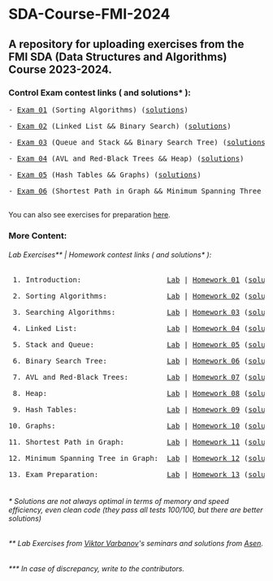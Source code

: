 # SDA-Course-FMI-2024
## A repository for uploading exercises from the FMI SDA (Data Structures and Algorithms) Course 2023-2024.

### Control Exam contest links ( and solutions* ):
<pre>
- <a href="https://www.hackerrank.com/contests/test-1697304732/challenges">Exam 01</a> (Sorting Algorithms) (<a href="https://github.com/asen-krasimirov/SDA-Course-FMI-2024/tree/master/exams/controls/control01">solutions</a>) <br/>
- <a href="https://www.hackerrank.com/contests/2-2023-2024/challenges">Exam 02</a> (Linked List && Binary Search) (<a href="https://github.com/asen-krasimirov/SDA-Course-FMI-2024/tree/master/exams/controls/control02">solutions</a>) <br/>
- <a href="https://www.hackerrank.com/contests/kontrolno-3">Exam 03</a> (Queue and Stack && Binary Search Tree) (<a href="https://github.com/asen-krasimirov/SDA-Course-FMI-2024/tree/master/exams/controls/control03">solutions</a>) <br/>
- <a href="https://www.hackerrank.com/contests/sda-20232024-test-4/challenges">Exam 04</a> (AVL and Red-Black Trees && Heap) (<a href="https://github.com/asen-krasimirov/SDA-Course-FMI-2024/tree/master/exams/controls/control04">solutions</a>) <br/>
- <a href="https://www.hackerrank.com/contests/5-2023-2024/challenges">Exam 05</a> (Hash Tables && Graphs) (<a href="https://github.com/asen-krasimirov/SDA-Course-FMI-2024/tree/master/exams/controls/control05">solutions</a>) <br/>
- <a href="https://www.hackerrank.com/contests/6-20232024/challenges">Exam 06</a> (Shortest Path in Graph && Minimum Spanning Three in Graph) (<a href="https://github.com/asen-krasimirov/SDA-Course-FMI-2024/tree/master/exams/controls/control06">solutions</a>) <br/>
</pre>

You can also see exercises for preparation <a href="https://github.com/asen-krasimirov/SDA-Course-FMI-2024/tree/master/exams/controlsPrep">here</a>.

### More Content:
######  Lab Exercises** | Homework contest links ( and solutions* ):
<pre>
 1. Introduction:                    <a href="https://github.com/asen-krasimirov/SDA-Course-FMI-2024/tree/master/exercises/01">Lab</a> | <a href="https://www.hackerrank.com/contests/sda-hw-1-2023/challenges">Homework 01</a> (<a href="https://github.com/asen-krasimirov/SDA-Course-FMI-2024/tree/master/homeworks/homework01">solutions</a>) <br/> 
 2. Sorting Algorithms:              <a href="https://github.com/asen-krasimirov/SDA-Course-FMI-2024/tree/master/exercises/02">Lab</a> | <a href="https://www.hackerrank.com/contests/sda-hw-2-2023/challenges">Homework 02</a> (<a href="https://github.com/asen-krasimirov/SDA-Course-FMI-2024/tree/master/homeworks/homework02">solutions</a>) <br/>
 3. Searching Algorithms:            <a href="https://github.com/asen-krasimirov/SDA-Course-FMI-2024/tree/master/exercises/03">Lab</a> | <a href="https://www.hackerrank.com/contests/sda-hw-3-2023/challenges">Homework 03</a> (<a href="https://github.com/asen-krasimirov/SDA-Course-FMI-2024/tree/master/homeworks/homework03">solutions</a>) <br/>
 4. Linked List:                     <a href="https://github.com/asen-krasimirov/SDA-Course-FMI-2024/tree/master/exercises/04">Lab</a> | <a href="https://www.hackerrank.com/contests/sda-hw-4-2023/challenges">Homework 04</a> (<a href="https://github.com/asen-krasimirov/SDA-Course-FMI-2024/tree/master/homeworks/homework04">solutions</a>) <br/>
 5. Stack and Queue:                 <a href="https://github.com/asen-krasimirov/SDA-Course-FMI-2024/tree/master/exercises/05">Lab</a> | <a href="https://www.hackerrank.com/contests/sda-hw-5-2023/challenges">Homework 05</a> (<a href="https://github.com/asen-krasimirov/SDA-Course-FMI-2024/tree/master/homeworks/homework05">solutions</a>) <br/>
 6. Binary Search Tree:              <a href="https://github.com/asen-krasimirov/SDA-Course-FMI-2024/tree/master/exercises/06">Lab</a> | <a href="https://www.hackerrank.com/contests/sda-hw-6-2023/challenges">Homework 06</a> (<a href="https://github.com/asen-krasimirov/SDA-Course-FMI-2024/tree/master/homeworks/homework06">solutions</a>) <br/>
 7. AVL and Red-Black Trees:         <a href="https://github.com/asen-krasimirov/SDA-Course-FMI-2024/tree/master/exercises/07">Lab</a> | <a href="https://www.hackerrank.com/contests/sda-hw-7-2023/challenges">Homework 07</a> (<a href="https://github.com/asen-krasimirov/SDA-Course-FMI-2024/tree/master/homeworks/homework07">solutions</a>) <br/>
 8. Heap:                            <a href="https://github.com/asen-krasimirov/SDA-Course-FMI-2024/tree/master/exercises/08">Lab</a> | <a href="https://www.hackerrank.com/contests/sda-hw-8-2023/challenges">Homework 08</a> (<a href="https://github.com/asen-krasimirov/SDA-Course-FMI-2024/tree/master/homeworks/homework08">solutions</a>) <br/>
 9. Hash Tables:                     <a href="https://github.com/asen-krasimirov/SDA-Course-FMI-2024/tree/master/exercises/09">Lab</a> | <a href="https://www.hackerrank.com/sda-hw-9-2023/challenges">Homework 09</a> (<a href="https://github.com/asen-krasimirov/SDA-Course-FMI-2024/tree/master/homeworks/homework09">solutions</a>) <br/>
10. Graphs:                          <a href="https://github.com/asen-krasimirov/SDA-Course-FMI-2024/tree/master/exercises/10">Lab</a> | <a href="https://www.hackerrank.com/sda-hw-10-2023/challenges">Homework 10</a> (<a href="https://github.com/asen-krasimirov/SDA-Course-FMI-2024/tree/master/homeworks/homework10">solutions</a>) <br/>
11. Shortest Path in Graph:          <a href="https://github.com/asen-krasimirov/SDA-Course-FMI-2024/tree/master/exercises/11">Lab</a> | <a href="https://www.hackerrank.com/sda-hw-11-2023/challenges">Homework 11</a> (<a href="https://github.com/asen-krasimirov/SDA-Course-FMI-2024/tree/master/homeworks/homework11">solutions</a>) <br/>
12. Minimum Spanning Tree in Graph:  <a href="https://github.com/asen-krasimirov/SDA-Course-FMI-2024/tree/master/exercises/12">Lab</a> | <a href="https://www.hackerrank.com/sda-hw-12-2023/challenges">Homework 12</a> (<a href="https://github.com/asen-krasimirov/SDA-Course-FMI-2024/tree/master/homeworks/homework12">solutions</a>) <br/>
13. Exam Preparation:                <a href="https://github.com/asen-krasimirov/SDA-Course-FMI-2024/tree/master/exercises/13">Lab</a> | <a href="https://www.hackerrank.com/sda-hw-13-2023/challenges">Homework 13</a> (<a href="https://github.com/asen-krasimirov/SDA-Course-FMI-2024/tree/master/homeworks/homework13">solutions</a>) <br/>
</pre>
###### * Solutions are not always optimal in terms of memory and speed efficiency, even clean code (they pass all tests 100/100, but there are better solutions)
###### ** Lab Exercises from <a href="https://github.com/ViktorGV">Viktor Varbanov</a>'s seminars and solutions from <a href="https://github.com/asen-krasimirov">Asen</a>.
###### *** In case of discrepancy, write to the contributors.
